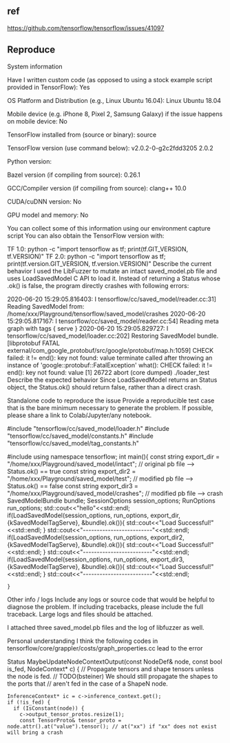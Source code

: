 ## ref
https://github.com/tensorflow/tensorflow/issues/41097

## Reproduce
System information

Have I written custom code (as opposed to using a stock example script provided in TensorFlow): Yes

OS Platform and Distribution (e.g., Linux Ubuntu 16.04): Linux Ubuntu 18.04

Mobile device (e.g. iPhone 8, Pixel 2, Samsung Galaxy) if the issue happens on mobile device: No

TensorFlow installed from (source or binary): source

TensorFlow version (use command below): v2.0.2-0-g2c2fdd3205 2.0.2

Python version:

Bazel version (if compiling from source): 0.26.1

GCC/Compiler version (if compiling from source): clang++ 10.0

CUDA/cuDNN version: No

GPU model and memory: No

You can collect some of this information using our environment capture
script
You can also obtain the TensorFlow version with:

TF 1.0: python -c "import tensorflow as tf; print(tf.GIT_VERSION, tf.VERSION)"
TF 2.0: python -c "import tensorflow as tf; print(tf.version.GIT_VERSION, tf.version.VERSION)"
Describe the current behavior
I used the LibFuzzer to mutate an intact saved_model.pb file and uses LoadSavedModel C API to load it.
Instead of returning a Status whose .ok() is false, the program directly crashes with following errors:

2020-06-20 15:29:05.816403: I tensorflow/cc/saved_model/reader.cc:31] Reading SavedModel from: /home/xxx/Playground/tensorflow/saved_model/crashes
2020-06-20 15:29:05.817167: I tensorflow/cc/saved_model/reader.cc:54] Reading meta graph with tags { serve }
2020-06-20 15:29:05.829727: I tensorflow/cc/saved_model/loader.cc:202] Restoring SavedModel bundle.
[libprotobuf FATAL external/com_google_protobuf/src/google/protobuf/map.h:1059] CHECK failed: it != end(): key not found: value
terminate called after throwing an instance of 'google::protobuf::FatalException'
  what():  CHECK failed: it != end(): key not found: value
[1]    26722 abort (core dumped)  ./loader_test
Describe the expected behavior
Since LoadSavedModel returns an Status object, the Status.ok() should return false, rather than a direct crash.

Standalone code to reproduce the issue
Provide a reproducible test case that is the bare minimum necessary to generate
the problem. If possible, please share a link to Colab/Jupyter/any notebook.

#include "tensorflow/cc/saved_model/loader.h"
#include "tensorflow/cc/saved_model/constants.h"
#include "tensorflow/cc/saved_model/tag_constants.h"

#include <fstream>
using namespace tensorflow;
int main(){
        const string export_dir = "/home/xxx/Playground/saved_model/intact"; // original pb file --> Status.ok() == true
        const string export_dir2 = "/home/xxx/Playground/saved_model/test"; // modified pb file --> Status.ok() == false
        const string export_dir3 = "/home/xxx/Playground/saved_model/crashes"; // modified pb file --> crash
        SavedModelBundle bundle;
        SessionOptions session_options;
        RunOptions run_options;
	    std::cout<<"hello"<<std::endl;
        if(LoadSavedModel(session_options, run_options, export_dir, {kSavedModelTagServe}, &bundle).ok()){
		std::cout<<"Load Successful!"<<std::endl;
	}
	std::cout<<"-------------------------"<<std::endl;
	if(LoadSavedModel(session_options, run_options, export_dir2, {kSavedModelTagServe}, &bundle).ok()){
		std::cout<<"Load Successful!"<<std::endl;
	}
	std::cout<<"-------------------------"<<std::endl;
	if(LoadSavedModel(session_options, run_options, export_dir3, {kSavedModelTagServe}, &bundle).ok()){
		std::cout<<"Load Successful!"<<std::endl;
	}
	std::cout<<"-------------------------"<<std::endl;

    }


Other info / logs Include any logs or source code that would be helpful to
diagnose the problem. If including tracebacks, please include the full
traceback. Large logs and files should be attached.

I attached three saved_model.pb files and the log of libfuzzer as well.

Personal understanding
I think the following codes in tensorflow/core/grappler/costs/graph_properties.cc lead to the error

  Status MaybeUpdateNodeContextOutput(const NodeDef& node, const bool is_fed,
                                      NodeContext* c) {
    // Propagate tensors and shape tensors unless the node is fed.
    // TODO(bsteiner) We should still propagate the shapes to the ports that
    // aren't fed in the case of a ShapeN node.

    InferenceContext* ic = c->inference_context.get();
    if (!is_fed) {
      if (IsConstant(node)) {
        c->output_tensor_protos.resize(1);
        const TensorProto& tensor_proto = node.attr().at("value").tensor(); // at("xx") if "xx" does not exist will bring a crash